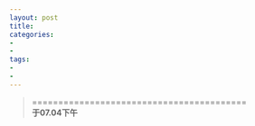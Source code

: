 ```yaml
---
layout: post
title: 
categories:
- 
- 
tags:
- 
- 
---
```


>   
  


> =========================================          
> __于07.04下午__     

